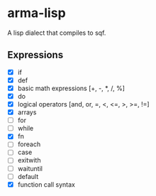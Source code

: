 # arma-lisp

A lisp dialect that compiles to sqf.

## Expressions
- [x] if 
- [x] def
- [x] basic math expressions [+, -, *, /, %]
- [x] do 
- [x] logical operators [and, or, =, <, <=, >, >=, !=]
- [x] arrays
- [ ] for
- [ ] while
- [x] fn
- [ ] foreach
- [ ] case
- [ ] exitwith
- [ ] waituntil
- [ ] default
- [x] function call syntax
